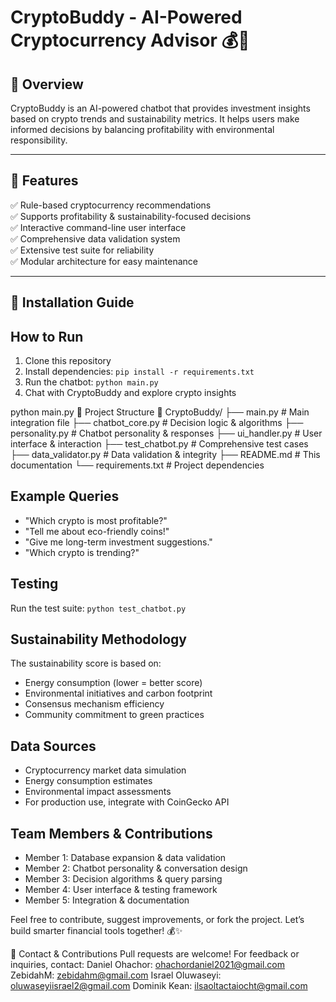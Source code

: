 # CryptoBuddy - AI-Powered Cryptocurrency Advisor 💰🌱

## 📌 Overview
CryptoBuddy is an AI-powered chatbot that provides investment insights based on crypto trends and sustainability metrics. It helps users make informed decisions by balancing profitability with environmental responsibility.

---

## 🎯 Features
✅ Rule-based cryptocurrency recommendations  
✅ Supports profitability & sustainability-focused decisions  
✅ Interactive command-line user interface  
✅ Comprehensive data validation system  
✅ Extensive test suite for reliability  
✅ Modular architecture for easy maintenance 

---

## 🚀 Installation Guide
## How to Run
1. Clone this repository
2. Install dependencies: `pip install -r requirements.txt`
3. Run the chatbot: `python main.py`
4. Chat with CryptoBuddy and explore crypto insights

python main.py
🧩 Project Structure
📂 CryptoBuddy/
├── main.py # Main integration file
├── chatbot_core.py # Decision logic & algorithms
├── personality.py # Chatbot personality & responses
├── ui_handler.py # User interface & interaction
├── test_chatbot.py # Comprehensive test cases
├── data_validator.py # Data validation & integrity
├── README.md # This documentation
└── requirements.txt # Project dependencies

## Example Queries
- "Which crypto is most profitable?"
- "Tell me about eco-friendly coins!"
- "Give me long-term investment suggestions."
- "Which crypto is trending?"

## Testing
Run the test suite: `python test_chatbot.py`

## Sustainability Methodology
The sustainability score is based on:
- Energy consumption (lower = better score)
- Environmental initiatives and carbon footprint
- Consensus mechanism efficiency
- Community commitment to green practices

## Data Sources
- Cryptocurrency market data simulation
- Energy consumption estimates
- Environmental impact assessments
- For production use, integrate with CoinGecko API

## Team Members & Contributions
- Member 1: Database expansion & data validation
- Member 2: Chatbot personality & conversation design
- Member 3: Decision algorithms & query parsing
- Member 4: User interface & testing framework
- Member 5: Integration & documentation

Feel free to contribute, suggest improvements, or fork the project. Let’s build smarter financial tools together! 💰✨

📩 Contact & Contributions
Pull requests are welcome! For feedback or inquiries, contact: 
Daniel Ohachor: ohachordaniel2021@gmail.com
ZebidahM: zebidahm@gmail.com
Israel Oluwaseyi: oluwaseyiisrael2@gmail.com
Dominik Kean: ilsaoltactaiocht@gmail.com
